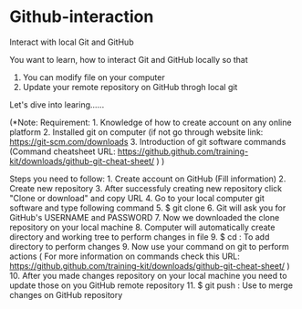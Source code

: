 # Github-interaction
Interact with local Git and GitHub

You want to learn, how to interact Git and GitHub locally so that 
1. You can modify file on your computer 
2. Update your remote repository on GitHub throgh local git

Let's dive into learing......

(*Note:  Requirement: 1. Knowledge of how to create account on any online platform
                      2. Installed git on computer (if not go through website link: https://git-scm.com/downloads
                      3. Introduction of git software commands (Command cheatsheet URL: https://github.github.com/training-kit/downloads/github-git-cheat-sheet/ )
                        )
                       
Steps you need to follow: 1. Create account on GitHub (Fill information)
                          2. Create new repository
                          3. After successfuly creating new repository click "Clone or download" and copy URL
                          4. Go to your local computer git software and type following command
                          5. $ git clone <paste URL>
                          6. Git will ask you for GitHub's USERNAME and PASSWORD
                          7. Now we downloaded the clone repository on your local machine
                          8. Computer will automatically create directory and working tree to perform changes in file
                          9. $ cd <repository name>   : To add directory to perform changes
                          9. Now use your command on git to perform actions 
                            ( For more information on commands check this URL: https://github.github.com/training-kit/downloads/github-git-cheat-sheet/
                               )
                          10. After you made changes repository on your local machine you need to update those on you GitHub remote repository
                          11. $ git push  : Use to merge changes on GitHub repository
  
